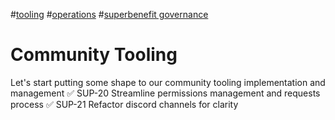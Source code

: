 #[tooling](/notes/archive/clarity/Tags/tooling.md) #[operations](/notes/archive/clarity/Tags/operations.md) #[superbenefit governance](/notes/archive/clarity/Tags/superbenefit%20governance.md) 
# Community Tooling
Let's start putting some shape to our community tooling implementation and management
✅ SUP-20 Streamline permissions management and requests process
✅ SUP-21 Refactor discord channels for clarity